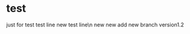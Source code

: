 # test
just for test
test line
new test line\n
n e w   n e w  
 a d d   n e w   b r a n c h   v e r s i o n 1 . 2  
 